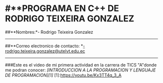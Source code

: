 #**PROGRAMA EN C++ DE RODRIGO TEIXEIRA GONZALEZ
=============================================
##**Nombres:*- Rodrigo Teixeira Gonzalez
_____________________________________
##**Correo electronico de contacto: *-rodrigo.teixeira.gonzalez@utelvt.edu.ec
__________________________________________________________________
###Este es el video de mi primera actividad en la carrera de TICS "A"donde me podran conocer: *[INTRODUCCION A LA PROGRAMACION Y LENGUAJE DE PROGRAMACION][1]*
[1]:https://youtu.be/Kx3TT4q_3_A


